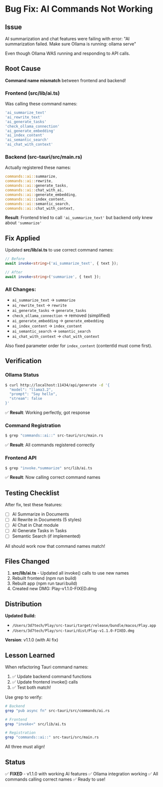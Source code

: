 # Bug Fix: AI Commands Not Working

## Issue
AI summarization and chat features were failing with error:
"AI summarization failed. Make sure Ollama is running: ollama serve"

Even though Ollama WAS running and responding to API calls.

## Root Cause

**Command name mismatch** between frontend and backend!

### Frontend (src/lib/ai.ts)
Was calling these command names:
```typescript
'ai_summarize_text'
'ai_rewrite_text'
'ai_generate_tasks'
'check_ollama_connection'
'ai_generate_embedding'
'ai_index_content'
'ai_semantic_search'
'ai_chat_with_context'
```

### Backend (src-tauri/src/main.rs)
Actually registered these names:
```rust
commands::ai::summarize,
commands::ai::rewrite,
commands::ai::generate_tasks,
commands::ai::chat_with_ai,
commands::ai::generate_embedding,
commands::ai::index_content,
commands::ai::semantic_search,
commands::ai::chat_with_context,
```

**Result**: Frontend tried to call `'ai_summarize_text'` but backend only knew about `'summarize'`

## Fix Applied

Updated **src/lib/ai.ts** to use correct command names:

```typescript
// Before
await invoke<string>('ai_summarize_text', { text });

// After
await invoke<string>('summarize', { text });
```

### All Changes:
- `ai_summarize_text` → `summarize`
- `ai_rewrite_text` → `rewrite`
- `ai_generate_tasks` → `generate_tasks`
- `check_ollama_connection` → removed (simplified)
- `ai_generate_embedding` → `generate_embedding`
- `ai_index_content` → `index_content`
- `ai_semantic_search` → `semantic_search`
- `ai_chat_with_context` → `chat_with_context`

Also fixed parameter order for `index_content` (contentId must come first).

## Verification

### Ollama Status
```bash
$ curl http://localhost:11434/api/generate -d '{
  "model": "llama3.2",
  "prompt": "Say hello",
  "stream": false
}'
```
✅ **Result**: Working perfectly, got response

### Command Registration
```bash
$ grep "commands::ai::" src-tauri/src/main.rs
```
✅ **Result**: All commands registered correctly

### Frontend API
```bash
$ grep "invoke.*summarize" src/lib/ai.ts
```
✅ **Result**: Now calling correct command names

## Testing Checklist

After fix, test these features:

- [ ] AI Summarize in Documents
- [ ] AI Rewrite in Documents (5 styles)
- [ ] AI Chat in Chat module
- [ ] AI Generate Tasks in Tasks
- [ ] Semantic Search (if implemented)

All should work now that command names match!

## Files Changed

1. **src/lib/ai.ts** - Updated all invoke() calls to use new names
2. Rebuilt frontend (npm run build)
3. Rebuilt app (npm run tauri:build)
4. Created new DMG: Play-v1.1.0-FIXED.dmg

## Distribution

**Updated Build:**
- `/Users/3d7tech/Play/src-tauri/target/release/bundle/macos/Play.app`
- `/Users/3d7tech/Play/src-tauri/dist/Play-v1.1.0-FIXED.dmg`

**Version**: v1.1.0 (with AI fix)

## Lesson Learned

When refactoring Tauri command names:
1. ✅ Update backend command functions
2. ✅ Update frontend invoke() calls
3. ✅ Test both match!

Use grep to verify:
```bash
# Backend
grep "pub async fn" src-tauri/src/commands/ai.rs

# Frontend
grep "invoke<" src/lib/ai.ts

# Registration
grep "commands::ai::" src-tauri/src/main.rs
```

All three must align!

## Status

✅ **FIXED** - v1.1.0 with working AI features
✅ Ollama integration working
✅ All commands calling correct names
✅ Ready to use!


